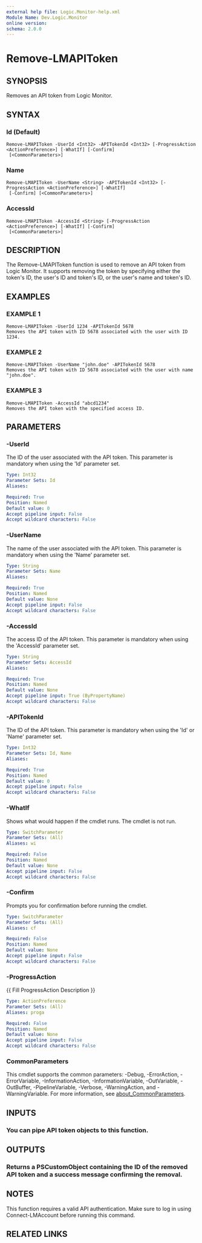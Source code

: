 ```yaml
---
external help file: Logic.Monitor-help.xml
Module Name: Dev.Logic.Monitor
online version:
schema: 2.0.0
---
```


# Remove-LMAPIToken

## SYNOPSIS
Removes an API token from Logic Monitor.

## SYNTAX

### Id (Default)
```
Remove-LMAPIToken -UserId <Int32> -APITokenId <Int32> [-ProgressAction <ActionPreference>] [-WhatIf] [-Confirm]
 [<CommonParameters>]
```

### Name
```
Remove-LMAPIToken -UserName <String> -APITokenId <Int32> [-ProgressAction <ActionPreference>] [-WhatIf]
 [-Confirm] [<CommonParameters>]
```

### AccessId
```
Remove-LMAPIToken -AccessId <String> [-ProgressAction <ActionPreference>] [-WhatIf] [-Confirm]
 [<CommonParameters>]
```

## DESCRIPTION
The Remove-LMAPIToken function is used to remove an API token from Logic Monitor.
It supports removing the token by specifying either the token's ID, the user's ID and token's ID, or the user's name and token's ID.

## EXAMPLES

### EXAMPLE 1
```
Remove-LMAPIToken -UserId 1234 -APITokenId 5678
Removes the API token with ID 5678 associated with the user with ID 1234.
```

### EXAMPLE 2
```
Remove-LMAPIToken -UserName "john.doe" -APITokenId 5678
Removes the API token with ID 5678 associated with the user with name "john.doe".
```

### EXAMPLE 3
```
Remove-LMAPIToken -AccessId "abcd1234"
Removes the API token with the specified access ID.
```

## PARAMETERS

### -UserId
The ID of the user associated with the API token.
This parameter is mandatory when using the 'Id' parameter set.

```yaml
Type: Int32
Parameter Sets: Id
Aliases:

Required: True
Position: Named
Default value: 0
Accept pipeline input: False
Accept wildcard characters: False
```

### -UserName
The name of the user associated with the API token.
This parameter is mandatory when using the 'Name' parameter set.

```yaml
Type: String
Parameter Sets: Name
Aliases:

Required: True
Position: Named
Default value: None
Accept pipeline input: False
Accept wildcard characters: False
```

### -AccessId
The access ID of the API token.
This parameter is mandatory when using the 'AccessId' parameter set.

```yaml
Type: String
Parameter Sets: AccessId
Aliases:

Required: True
Position: Named
Default value: None
Accept pipeline input: True (ByPropertyName)
Accept wildcard characters: False
```

### -APITokenId
The ID of the API token.
This parameter is mandatory when using the 'Id' or 'Name' parameter set.

```yaml
Type: Int32
Parameter Sets: Id, Name
Aliases:

Required: True
Position: Named
Default value: 0
Accept pipeline input: False
Accept wildcard characters: False
```

### -WhatIf
Shows what would happen if the cmdlet runs.
The cmdlet is not run.

```yaml
Type: SwitchParameter
Parameter Sets: (All)
Aliases: wi

Required: False
Position: Named
Default value: None
Accept pipeline input: False
Accept wildcard characters: False
```

### -Confirm
Prompts you for confirmation before running the cmdlet.

```yaml
Type: SwitchParameter
Parameter Sets: (All)
Aliases: cf

Required: False
Position: Named
Default value: None
Accept pipeline input: False
Accept wildcard characters: False
```

### -ProgressAction
{{ Fill ProgressAction Description }}

```yaml
Type: ActionPreference
Parameter Sets: (All)
Aliases: proga

Required: False
Position: Named
Default value: None
Accept pipeline input: False
Accept wildcard characters: False
```

### CommonParameters
This cmdlet supports the common parameters: -Debug, -ErrorAction, -ErrorVariable, -InformationAction, -InformationVariable, -OutVariable, -OutBuffer, -PipelineVariable, -Verbose, -WarningAction, and -WarningVariable. For more information, see [about_CommonParameters](http://go.microsoft.com/fwlink/?LinkID=113216).

## INPUTS

### You can pipe API token objects to this function.
## OUTPUTS

### Returns a PSCustomObject containing the ID of the removed API token and a success message confirming the removal.
## NOTES
This function requires a valid API authentication.
Make sure to log in using Connect-LMAccount before running this command.

## RELATED LINKS
